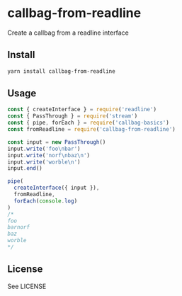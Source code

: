 # callbag-from-readline

Create a callbag from a readline interface


## Install

```sh
yarn install callbag-from-readline
```


## Usage

```js
const { createInterface } = require('readline')
const { PassThrough } = require('stream')
const { pipe, forEach } = require('callbag-basics')
const fromReadline = require('callbag-from-readline')

const input = new PassThrough()
input.write('foo\nbar')
input.write('norf\nbaz\n')
input.write('worble\n')
input.end()

pipe(
  createInterface({ input }),
  fromReadline,
  forEach(console.log)
)
/*
foo
barnorf
baz
worble
*/
```


## License

See LICENSE
